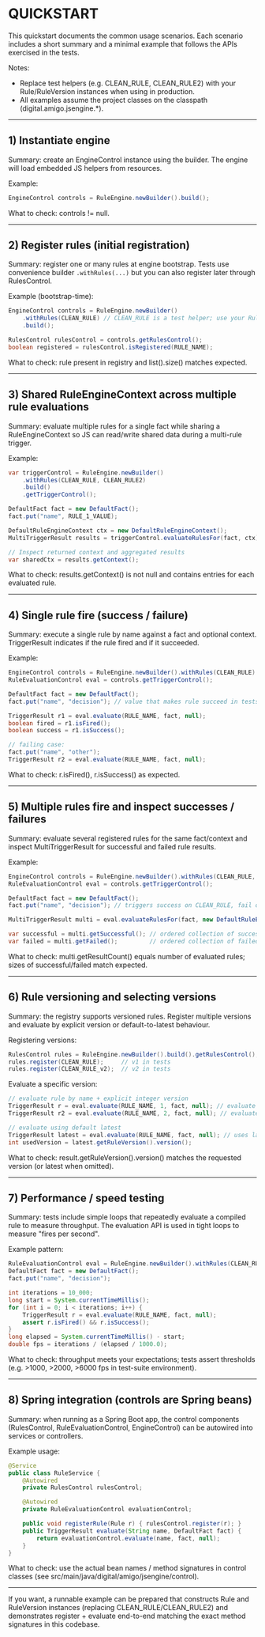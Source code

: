 # QUICKSTART

This quickstart documents the common usage scenarios. Each scenario includes a short summary and a minimal example that follows the APIs exercised in the tests.

Notes:
- Replace test helpers (e.g. CLEAN_RULE, CLEAN_RULE2) with your Rule/RuleVersion instances when using in production.
- All examples assume the project classes on the classpath (digital.amigo.jsengine.*).

---

## 1) Instantiate engine
Summary: create an EngineControl instance using the builder. The engine will load embedded JS helpers from resources.

Example:
```java
EngineControl controls = RuleEngine.newBuilder().build();
```
What to check: controls != null.

---

## 2) Register rules (initial registration)
Summary: register one or many rules at engine bootstrap. Tests use convenience builder `.withRules(...)` but you can also register later through RulesControl.

Example (bootstrap-time):
```java
EngineControl controls = RuleEngine.newBuilder()
    .withRules(CLEAN_RULE) // CLEAN_RULE is a test helper; use your Rule instances
    .build();

RulesControl rulesControl = controls.getRulesControl();
boolean registered = rulesControl.isRegistered(RULE_NAME);
```
What to check: rule present in registry and list().size() matches expected.

---

## 3) Shared RuleEngineContext across multiple rule evaluations
Summary: evaluate multiple rules for a single fact while sharing a RuleEngineContext so JS can read/write shared data during a multi-rule trigger.

Example:
```java
var triggerControl = RuleEngine.newBuilder()
    .withRules(CLEAN_RULE, CLEAN_RULE2)
    .build()
    .getTriggerControl();

DefaultFact fact = new DefaultFact();
fact.put("name", RULE_1_VALUE);

DefaultRuleEngineContext ctx = new DefaultRuleEngineContext();
MultiTriggerResult results = triggerControl.evaluateRulesFor(fact, ctx);

// Inspect returned context and aggregated results
var sharedCtx = results.getContext();
```
What to check: results.getContext() is not null and contains entries for each evaluated rule.

---

## 4) Single rule fire (success / failure)
Summary: execute a single rule by name against a fact and optional context. TriggerResult indicates if the rule fired and if it succeeded.

Example:
```java
EngineControl controls = RuleEngine.newBuilder().withRules(CLEAN_RULE).build();
RuleEvaluationControl eval = controls.getTriggerControl();

DefaultFact fact = new DefaultFact();
fact.put("name", "decision"); // value that makes rule succeed in tests

TriggerResult r1 = eval.evaluate(RULE_NAME, fact, null);
boolean fired = r1.isFired();
boolean success = r1.isSuccess();

// failing case:
fact.put("name", "other");
TriggerResult r2 = eval.evaluate(RULE_NAME, fact, null);
```
What to check: r.isFired(), r.isSuccess() as expected.

---

## 5) Multiple rules fire and inspect successes / failures
Summary: evaluate several registered rules for the same fact/context and inspect MultiTriggerResult for successful and failed rule results.

Example:
```java
EngineControl controls = RuleEngine.newBuilder().withRules(CLEAN_RULE, CLEAN_RULE2).build();
RuleEvaluationControl eval = controls.getTriggerControl();

DefaultFact fact = new DefaultFact();
fact.put("name", "decision"); // triggers success on CLEAN_RULE, fail on CLEAN_RULE2

MultiTriggerResult multi = eval.evaluateRulesFor(fact, new DefaultRuleEngineContext());

var successful = multi.getSuccessful(); // ordered collection of successful TriggerResults
var failed = multi.getFailed();         // ordered collection of failed TriggerResults
```
What to check: multi.getResultCount() equals number of evaluated rules; sizes of successful/failed match expected.

---

## 6) Rule versioning and selecting versions
Summary: the registry supports versioned rules. Register multiple versions and evaluate by explicit version or default-to-latest behaviour.

Registering versions:
```java
RulesControl rules = RuleEngine.newBuilder().build().getRulesControl();
rules.register(CLEAN_RULE);     // v1 in tests
rules.register(CLEAN_RULE_v2);  // v2 in tests
```

Evaluate a specific version:
```java
// evaluate rule by name + explicit integer version
TriggerResult r = eval.evaluate(RULE_NAME, 1, fact, null); // evaluate v1
TriggerResult r2 = eval.evaluate(RULE_NAME, 2, fact, null); // evaluate v2

// evaluate using default latest
TriggerResult latest = eval.evaluate(RULE_NAME, fact, null); // uses latest registered version
int usedVersion = latest.getRuleVersion().version();
```
What to check: result.getRuleVersion().version() matches the requested version (or latest when omitted).

---

## 7) Performance / speed testing
Summary: tests include simple loops that repeatedly evaluate a compiled rule to measure throughput. The evaluation API is used in tight loops to measure "fires per second".

Example pattern:
```java
RuleEvaluationControl eval = RuleEngine.newBuilder().withRules(CLEAN_RULE).build().getTriggerControl();
DefaultFact fact = new DefaultFact();
fact.put("name", "decision");

int iterations = 10_000;
long start = System.currentTimeMillis();
for (int i = 0; i < iterations; i++) {
    TriggerResult r = eval.evaluate(RULE_NAME, fact, null);
    assert r.isFired() && r.isSuccess();
}
long elapsed = System.currentTimeMillis() - start;
double fps = iterations / (elapsed / 1000.0);
```
What to check: throughput meets your expectations; tests assert thresholds (e.g. >1000, >2000, >6000 fps in test-suite environment).

---

## 8) Spring integration (controls are Spring beans)
Summary: when running as a Spring Boot app, the control components (RulesControl, RuleEvaluationControl, EngineControl) can be autowired into services or controllers.

Example usage:
```java
@Service
public class RuleService {
    @Autowired
    private RulesControl rulesControl;

    @Autowired
    private RuleEvaluationControl evaluationControl;

    public void registerRule(Rule r) { rulesControl.register(r); }
    public TriggerResult evaluate(String name, DefaultFact fact) {
        return evaluationControl.evaluate(name, fact, null);
    }
}
```
What to check: use the actual bean names / method signatures in control classes (see src/main/java/digital/amigo/jsengine/control).

---

If you want, a runnable example can be prepared that constructs Rule and RuleVersion instances (replacing CLEAN_RULE/CLEAN_RULE2) and demonstrates register + evaluate end-to-end matching the exact method signatures in this codebase.